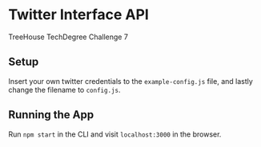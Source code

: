 # Twitter Interface API
TreeHouse TechDegree Challenge 7

## Setup

Insert your own twitter credentials to the `example-config.js` file, and lastly change the filename to `config.js`.

## Running the App

Run `npm start` in the CLI and visit `localhost:3000` in the browser.

